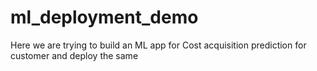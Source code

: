 # ml_deployment_demo
Here we are trying to build an ML app for Cost acquisition prediction for customer and deploy the same
